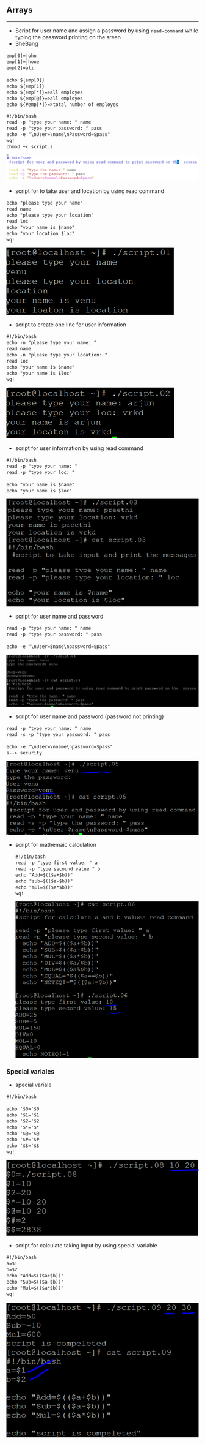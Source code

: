 ## Arrays
---------------
* Script for user name and assign a password by using `read-command` while typing the password printing on the sreen
* SheBang
 ```
 emp[0]=john
 emp[1]=jhone
 emp[2]=ali

 echo ${emp[0]}
 echo ${emp[1]}
 echo ${emp[*]}=>all employes
 echo ${emp[@]}=>all employes
 echo ${#emp[*]}=>total number of employes
 ``` 
 
 ```
 #!/bin/bash
 read -p "type your name: " name
 read -p "type your password: " pass
 echo -e "\nUser=\name\nPassword=$pass"
 wq!
 chmod +x script.s 
 ```
 ![preview](images/arry.01.PNG)

* script for to take user and location by using read command
 ```
 echo "please type your name"
 read name
 echo "please type your location"
 read loc
 echo "your name is $name"
 echo "your location $loc"
 wq!
 ```
 ![preview](images/arry.02.PNG) 

* script to create one line for user information
 ```
 #!/bin/bash
 echo -n "please type your name: "
 read name
 echo -n "please type your location: "
 read loc
 echo "your name is $name"
 echo "your name is $loc"
 wq!
 ```
 ![preview](images/arry.03.PNG)

* script for user information by using read command
 ```
 #!/bin/bash
 read -p "type your name: "
 read -p "type your loc: "

 echo "your name is $name"
 echo "your name is $loc"
 ``` 
 ![preview](images/arry.04.PNG)

* script for user name and password
```
read -p "type your name: " name
read -p "type your password: " pass

echo -e "\nUser=$name\npassword=$pass"
``` 
![preview](images/arry.05.PNG)

* script for user name and password (password not printing)
 ```
 read -p "type your name: " name
 read -s -p "type your password: " pass
 
 echo -e "\nUser=\nname\npassword=$pass"
 s--> security 
 ```
 ![preview](images/arry.06.PNG)
* script for mathemaic calculation 
  ```
  #!/bin/bash
  read -p "type first value: " a
  read -p "type secound value " b
  echo "Add=$(($a+$b))"
  echo "sub=$(($a-$b))"
  echo "mul=$(($a*$b))"
  wq!
  ```
  ![preview](images/arry.07.PNG)

### Special variales
* special variale 
 ```
 #!/bin/bash

echo '$0='$0
echo '$1='$1
echo '$2='$2
echo '$*='$*
echo '$@='$@
echo '$#='$#
echo '$$='$$
 wq!
 ```
 ![preview](images/arry.08.PNG)

* script for calculate taking input by using special variable
 ```
 #!/bin/bash
 a=$1
 b=$2
 echo "Add=$(($a+$b))"
 echo "Sub=$(($a-$b))"
 echo "Mul=$(($a*$b))"
 wq!
 ``` 
 ![preview](images/arry.09.PNG)


